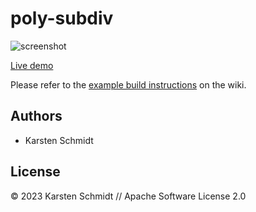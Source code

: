 # poly-subdiv

![screenshot](https://raw.githubusercontent.com/thi-ng/umbrella/develop/assets/examples/poly-subdiv.jpg)

[Live demo](http://demo.thi.ng/umbrella/poly-subdiv/)

Please refer to the [example build instructions](https://github.com/thi-ng/umbrella/wiki/Example-build-instructions) on the wiki.

## Authors

- Karsten Schmidt

## License

&copy; 2023 Karsten Schmidt // Apache Software License 2.0
